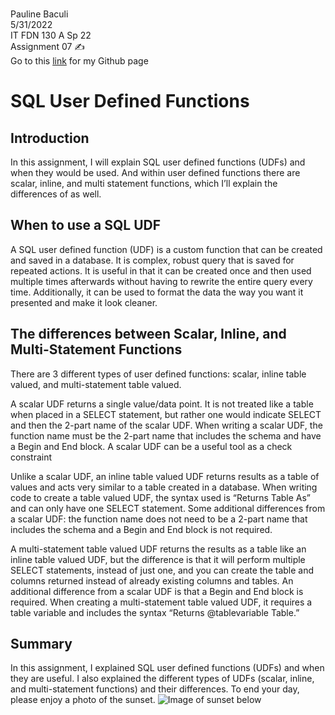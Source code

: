 <br />Pauline Baculi
<br />5/31/2022
<br />IT FDN 130 A Sp 22
<br />Assignment 07 ✍️
<br />Go to this [link](https://github.com/pbacul/DBFoundations-Module07) for my Github page 

# SQL User Defined Functions

## Introduction
In this assignment, I will explain SQL user defined functions (UDFs) and when they would be used. And within user defined functions there are scalar, inline, and multi statement functions, which I’ll explain the differences of as well. 

## When to use a SQL UDF
A SQL user defined function (UDF) is a custom function that can be created and saved in a database. It is complex, robust query that is saved for repeated actions. It is useful in that it can be created once and then used multiple times afterwards without having to rewrite the entire query every time. Additionally, it can be used to format the data the way you want it presented and make it look cleaner. 

## The differences between Scalar, Inline, and Multi-Statement Functions
There are 3 different types of user defined functions: scalar, inline table valued, and multi-statement table valued. 

A scalar UDF returns a single value/data point. It is not treated like a table when placed in a SELECT statement, but rather one would indicate SELECT and then the 2-part name of the scalar UDF. When writing a scalar UDF, the function name must be the 2-part name that includes the schema and have a Begin and End block. A scalar UDF can be a useful tool as a check constraint

Unlike a scalar UDF, an inline table valued UDF returns results as a table of values and acts very similar to a table created in a database. When writing code to create a table valued UDF, the syntax used is “Returns Table As” and can only have one SELECT statement. Some additional differences from a scalar UDF: the function name does not need to be a 2-part name that includes the schema and a Begin and End block is not required.

A multi-statement table valued UDF returns the results as a table like an inline table valued UDF, but the difference is that it will perform multiple SELECT statements, instead of just one, and you can create the table and columns returned instead of already existing columns and tables. An additional difference from a scalar UDF is that a Begin and End block is required. When creating a multi-statement table valued UDF, it requires a table variable and includes the syntax “Returns @tablevariable Table.”

## Summary
In this assignment, I explained SQL user defined functions (UDFs) and when they are useful. I also explained the different types of UDFs (scalar, inline, and multi-statement functions) and their differences. To end your day, please enjoy a photo of the sunset.
![Image of sunset below](./images/sunset.png)

